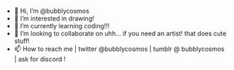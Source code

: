 - 👋 Hi, I’m @bubblycosmos
- 👀 I’m interested in drawing!
- 🌱 I’m currently learning coding!!!
- 💞️ I’m looking to collaborate on uhh... if you need an artist! that does cute stuff!
- 📫 How to reach me | twitter @bubblycosmos | tumblr @ bubblycosmos | ask for discord !

<!---
bubblycosmos/bubblycosmos is a ✨ special ✨ repository because its `README.md` (this file) appears on your GitHub profile.
You can click the Preview link to take a look at your changes.
--->
